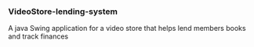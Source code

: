 ### VideoStore-lending-system
A java Swing application for a video store that helps lend members books and track finances

